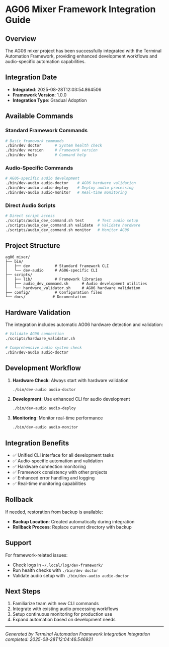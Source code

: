 # AG06 Mixer Framework Integration Guide

## Overview

The AG06 mixer project has been successfully integrated with the Terminal Automation Framework, providing enhanced development workflows and audio-specific automation capabilities.

## Integration Date
- **Integrated**: 2025-08-28T12:03:54.864506
- **Framework Version**: 1.0.0
- **Integration Type**: Gradual Adoption

## Available Commands

### Standard Framework Commands
```bash
# Basic framework commands
./bin/dev doctor      # System health check
./bin/dev version     # Framework version
./bin/dev help        # Command help
```

### Audio-Specific Commands  
```bash
# AG06-specific audio development
./bin/dev-audio audio-doctor    # AG06 hardware validation
./bin/dev-audio audio-deploy    # Deploy audio processing
./bin/dev-audio audio-monitor   # Real-time monitoring
```

### Direct Audio Scripts
```bash
# Direct script access
./scripts/audio_dev_command.sh test      # Test audio setup
./scripts/audio_dev_command.sh validate  # Validate hardware
./scripts/audio_dev_command.sh monitor   # Monitor AG06
```

## Project Structure

```
ag06_mixer/
├── bin/
│   ├── dev           # Standard framework CLI
│   └── dev-audio     # AG06-specific CLI
├── scripts/
│   ├── lib/          # Framework libraries
│   ├── audio_dev_command.sh      # Audio development utilities
│   └── hardware_validator.sh     # AG06 hardware validation
├── config/           # Configuration files
└── docs/            # Documentation
```

## Hardware Validation

The integration includes automatic AG06 hardware detection and validation:

```bash
# Validate AG06 connection
./scripts/hardware_validator.sh

# Comprehensive audio system check  
./bin/dev-audio audio-doctor
```

## Development Workflow

1. **Hardware Check**: Always start with hardware validation
   ```bash
   ./bin/dev-audio audio-doctor
   ```

2. **Development**: Use enhanced CLI for audio development
   ```bash
   ./bin/dev-audio audio-deploy
   ```

3. **Monitoring**: Monitor real-time performance
   ```bash  
   ./bin/dev-audio audio-monitor
   ```

## Integration Benefits

- ✅ Unified CLI interface for all development tasks
- ✅ Audio-specific automation and validation
- ✅ Hardware connection monitoring
- ✅ Framework consistency with other projects
- ✅ Enhanced error handling and logging
- ✅ Real-time monitoring capabilities

## Rollback

If needed, restoration from backup is available:
- **Backup Location**: Created automatically during integration
- **Rollback Process**: Replace current directory with backup

## Support

For framework-related issues:
- Check logs in `~/.local/log/dev-framework/`
- Run health checks with `./bin/dev doctor`
- Validate audio setup with `./bin/dev-audio audio-doctor`

## Next Steps

1. Familiarize team with new CLI commands
2. Integrate with existing audio processing workflows  
3. Setup continuous monitoring for production use
4. Expand automation based on development needs

---
*Generated by Terminal Automation Framework Integration*
*Integration completed: 2025-08-28T12:04:46.546921*
